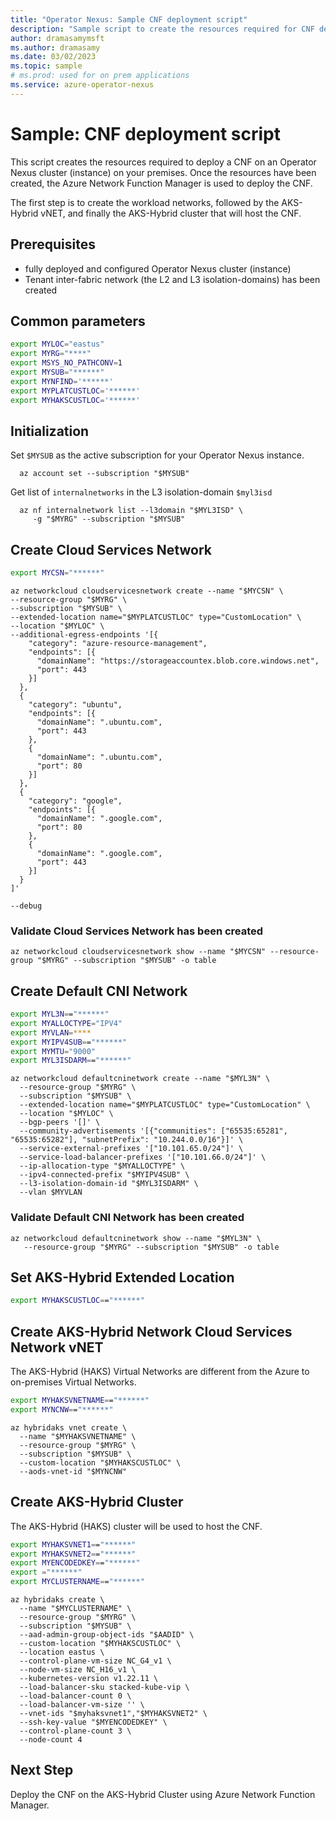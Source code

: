 ```yaml
---
title: "Operator Nexus: Sample CNF deployment script"
description: "Sample script to create the resources required for CNF deployment on Operator Nexus. After the resources have been created, the Azure Network Function Manager is used to deploy the CNF."
author: dramasamymsft
ms.author: dramasamy
ms.date: 03/02/2023
ms.topic: sample
# ms.prod: used for on prem applications
ms.service: azure-operator-nexus
---
```


# Sample: CNF deployment script

This script creates the resources required to deploy a CNF on an Operator
Nexus cluster (instance) on your premises. Once the resources have
been created, the Azure Network Function Manager is used to deploy the CNF.

The first step is to create the workload networks, followed by the AKS-Hybrid
vNET, and finally the AKS-Hybrid cluster that will host the CNF.

## Prerequisites

- fully deployed and configured Operator Nexus cluster
  (instance)
- Tenant inter-fabric network (the L2 and L3 isolation-domains) has been created

## Common parameters

```bash
export MYLOC="eastus"
export MYRG="****"
export MSYS_NO_PATHCONV=1
export MYSUB="******"
export MYNFIND='******'
export MYPLATCUSTLOC='******'
export MYHAKSCUSTLOC='******'
```

## Initialization

Set `$MYSUB` as the active subscription for your Operator Nexus instance.

```azurecli
  az account set --subscription "$MYSUB"
```

Get list of `internalnetworks` in the L3 isolation-domain `$myl3isd`

```azurecli
  az nf internalnetwork list --l3domain "$MYL3ISD" \
     -g "$MYRG" --subscription "$MYSUB"
```

## Create Cloud Services Network

```bash
export MYCSN="******"
```

```azurecli
az networkcloud cloudservicesnetwork create --name "$MYCSN" \
--resource-group "$MYRG" \
--subscription "$MYSUB" \
--extended-location name="$MYPLATCUSTLOC" type="CustomLocation" \
--location "$MYLOC" \
--additional-egress-endpoints '[{
    "category": "azure-resource-management",
    "endpoints": [{
      "domainName": "https://storageaccountex.blob.core.windows.net",
      "port": 443
    }]
  },
  {
    "category": "ubuntu",
    "endpoints": [{
      "domainName": ".ubuntu.com",
      "port": 443
    },
    {
      "domainName": ".ubuntu.com",
      "port": 80
    }]
  },
  {
    "category": "google",
    "endpoints": [{
      "domainName": ".google.com",
      "port": 80
    },
    {
      "domainName": ".google.com",
      "port": 443
    }]
  }
]'

--debug
```

### Validate Cloud Services Network has been created

```azurecli
az networkcloud cloudservicesnetwork show --name "$MYCSN" --resource-group "$MYRG" --subscription "$MYSUB" -o table
```

## Create Default CNI Network

```bash
export MYL3N=="******"
export MYALLOCTYPE="IPV4"
export MYVLAN=****
export MYIPV4SUB=="******"
export MYMTU="9000"
export MYL3ISDARM=="******"
```

```azurecli
az networkcloud defaultcninetwork create --name "$MYL3N" \
  --resource-group "$MYRG" \
  --subscription "$MYSUB" \
  --extended-location name="$MYPLATCUSTLOC" type="CustomLocation" \
  --location "$MYLOC" \
  --bgp-peers '[]' \
  --community-advertisements '[{"communities": ["65535:65281", "65535:65282"], "subnetPrefix": "10.244.0.0/16"}]' \
  --service-external-prefixes '["10.101.65.0/24"]' \
  --service-load-balancer-prefixes '["10.101.66.0/24"]' \
  --ip-allocation-type "$MYALLOCTYPE" \
  --ipv4-connected-prefix "$MYIPV4SUB" \
  --l3-isolation-domain-id "$MYL3ISDARM" \
  --vlan $MYVLAN
```

### Validate Default CNI Network has been created

```azurecli
az networkcloud defaultcninetwork show --name "$MYL3N" \
   --resource-group "$MYRG" --subscription "$MYSUB" -o table
```

## Set AKS-Hybrid Extended Location

```bash
export MYHAKSCUSTLOC=="******"
```

## Create AKS-Hybrid Network Cloud Services Network vNET

The AKS-Hybrid (HAKS) Virtual Networks are different from the Azure to on-premises Virtual Networks.

```bash
export MYHAKSVNETNAME=="******"
export MYNCNW=="******"
```

```azurecli
az hybridaks vnet create \
  --name "$MYHAKSVNETNAME" \
  --resource-group "$MYRG" \
  --subscription "$MYSUB" \
  --custom-location "$MYHAKSCUSTLOC" \
  --aods-vnet-id "$MYNCNW"
```

## Create AKS-Hybrid Cluster

The AKS-Hybrid (HAKS) cluster will be used to host the CNF.

```bash
export MYHAKSVNET1=="******"
export MYHAKSVNET2=="******"
export MYENCODEDKEY=="******"
export ="******"
export MYCLUSTERNAME=="******"
```

```azurecli
az hybridaks create \
  --name "$MYCLUSTERNAME" \
  --resource-group "$MYRG" \
  --subscription "$MYSUB" \
  --aad-admin-group-object-ids "$AADID" \
  --custom-location "$MYHAKSCUSTLOC" \
  --location eastus \
  --control-plane-vm-size NC_G4_v1 \
  --node-vm-size NC_H16_v1 \
  --kubernetes-version v1.22.11 \
  --load-balancer-sku stacked-kube-vip \
  --load-balancer-count 0 \
  --load-balancer-vm-size '' \
  --vnet-ids "$myhaksvnet1","$MYHAKSVNET2" \
  --ssh-key-value "$MYENCODEDKEY" \
  --control-plane-count 3 \
  --node-count 4
```

## Next Step

Deploy the CNF on the AKS-Hybrid Cluster using Azure Network Function Manager.
